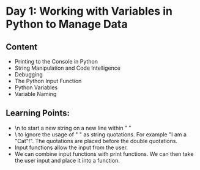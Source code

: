 # Day 1: Working with Variables in Python to Manage Data
## Content
* Printing to the Console in Python
* String Manipulation and Code Intelligence
* Debugging
* The Python Input Function
* Python Variables
* Variable Naming

## Learning Points:
* \n to start a new string on a new line within " "
* \ to ignore the usage of " " as string quotations. For example "I am a \"Cat\"!". The quotations are placed before the double quotations. 
* Input functions allow the input from the user. 
* We can combine input functions with print functions. We can then take the user input and place it into a function. 
